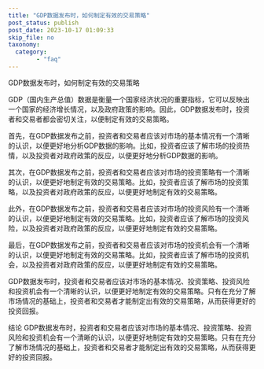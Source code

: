 ```yaml
---
title: "GDP数据发布时，如何制定有效的交易策略"
post_status: publish
post_date: 2023-10-17 01:09:33
skip_file: no
taxonomy:
  category:
        - "faq"
---
```


GDP数据发布时，如何制定有效的交易策略

GDP（国内生产总值）数据是衡量一个国家经济状况的重要指标，它可以反映出一个国家的经济增长情况，以及政府政策的影响。因此，GDP数据发布时，投资者和交易者都会密切关注，以便制定有效的交易策略。

首先，在GDP数据发布之前，投资者和交易者应该对市场的基本情况有一个清晰的认识，以便更好地分析GDP数据的影响。比如，投资者应该了解市场的投资热情，以及投资者对政府政策的反应，以便更好地分析GDP数据的影响。

其次，在GDP数据发布之前，投资者和交易者应该对市场的投资策略有一个清晰的认识，以便更好地制定有效的交易策略。比如，投资者应该了解市场的投资策略，以及投资者对政府政策的反应，以便更好地制定有效的交易策略。

此外，在GDP数据发布之前，投资者和交易者应该对市场的投资风险有一个清晰的认识，以便更好地制定有效的交易策略。比如，投资者应该了解市场的投资风险，以及投资者对政府政策的反应，以便更好地制定有效的交易策略。

最后，在GDP数据发布之前，投资者和交易者应该对市场的投资机会有一个清晰的认识，以便更好地制定有效的交易策略。比如，投资者应该了解市场的投资机会，以及投资者对政府政策的反应，以便更好地制定有效的交易策略。

GDP数据发布时，投资者和交易者应该对市场的基本情况、投资策略、投资风险和投资机会有一个清晰的认识，以便更好地制定有效的交易策略。只有在充分了解市场情况的基础上，投资者和交易者才能制定出有效的交易策略，从而获得更好的投资回报。

结论 GDP数据发布时，投资者和交易者应该对市场的基本情况、投资策略、投资风险和投资机会有一个清晰的认识，以便更好地制定有效的交易策略。只有在充分了解市场情况的基础上，投资者和交易者才能制定出有效的交易策略，从而获得更好的投资回报。
